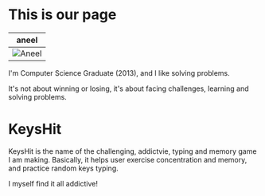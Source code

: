 This is our page
================

|aneel
|--- 
| ![Aneel](https://pbs.twimg.com/profile_images/537257527113568256/O1kjC-me_400x400.png) |

I'm Computer Science Graduate (2013), and I like solving problems.

It's not about winning or losing, it's about facing challenges, learning and solving problems.

KeysHit
=======
KeysHit is the name of the challenging, addictvie, typing and memory game I am making. Basically, it helps user exercise concentration and memory, and practice random keys typing.

I myself find it all addictive! 

